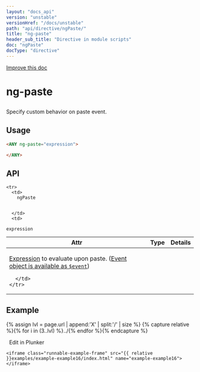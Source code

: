 ```yaml
---
layout: "docs_api"
version: "unstable"
versionHref: "/docs/unstable"
path: "api/directive/ngPaste/"
title: "ng-paste"
header_sub_title: "Directive in module scripts"
doc: "ngPaste"
docType: "directive"
---
```


<div class="improve-docs">
  <a href='https://github.com/Famous/famous-angular/edit/master/src/scripts/directives/fa-input.js#L720'>
    Improve this doc
  </a>
</div>





<h1 class="api-title">

  ng-paste



</h1>





Specify custom behavior on paste event.






  
<h2 id="usage">Usage</h2>
  
```html
<ANY ng-paste="expression">

</ANY>
```
  
  
<h2 id="api" style="clear:both;">API</h2>

<table class="table" style="margin:0;">
  <thead>
    <tr>
      <th>Attr</th>
      <th>Type</th>
      <th>Details</th>
    </tr>
  </thead>
  <tbody>
    
    <tr>
      <td>
        ngPaste
        
        
      </td>
      <td>
        
  <code>expression</code>
      </td>
      <td>
        <p><a href="guide/expression">Expression</a> to evaluate upon
paste. (<a href="guide/expression#-event-">Event object is available as <code>$event</code></a>)</p>

        
      </td>
    </tr>
    
  </tbody>
</table>

  

  



<h2 id="example">Example</h2><p>

{% assign lvl = page.url | append:'X' | split:'/' | size %}
{% capture relative %}{% for i in (3..lvl) %}../{% endfor %}{% endcapture %}

<div>
  <a ng-click="openPlunkr('{{ relative }}examples/example-example16')" class="btn pull-right">
    <i class="glyphicon glyphicon-edit">&nbsp;</i>
    Edit in Plunker</a>
  <div class="runnable-example" path="examples/example-example16"
      
  >

   

    <iframe class="runnable-example-frame" src="{{ relative }}examples/example-example16/index.html" name="example-example16"></iframe>
  </div>
</div>


</p>



